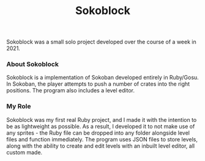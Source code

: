 ﻿---
layout: project
title: Sokoblock
year: 2021
genre: Puzzle
roles: Design, Programming
featureimage: /assets/images/projects/sokoblock.jpg
animatedimage: /assets/images/projects/sokoblock.jpg
bannerimage: /assets/images/projects/sokoblock.jpg
mainvideo:
downloadlinks:
galleryimages:
  - /assets/images/projects/sokoblock.jpg
  - /assets/images/projects/sokoblock1.jpg
  - /assets/images/projects/sokoblock2.jpg
---

Sokoblock was a small solo project developed over the course of a week in 2021.

### About Sokoblock
Sokoblock is a implementation of Sokoban developed entirely in Ruby/Gosu. In Sokoban, the player attempts to push a number of crates into the right positions. The program also includes a level editor.

### My Role
Sokoblock was my first real Ruby project, and I made it with the intention to be as lightweight as possible. As a result, I developed it to not make use of any sprites - the Ruby file can be dropped into any folder alongside level files and function immediately. The program uses JSON files to store levels, along with the ability to create and edit levels with an inbuilt level editor, all custom made.